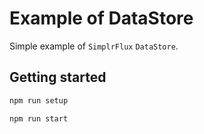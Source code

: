 # Example of DataStore

Simple example of `SimplrFlux` `DataStore`.

## Getting started

```sh
npm run setup

npm run start
```
